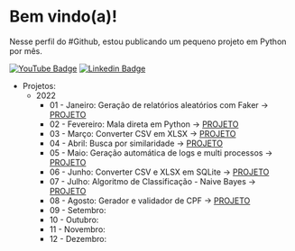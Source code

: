 # Bem vindo(a)!

Nesse perfil do #Github, estou publicando um pequeno projeto em Python por mês.

[![YouTube Badge](https://img.shields.io/badge/-Youtube-c14438?style=flat-square&labelColor=c14438&logo=youtube&logoColor=white&link=https://www.youtube.com/channel/UCLkLSvBxYl07ss-okgPGjgA)](https://www.youtube.com/channel/UCLkLSvBxYl07ss-okgPGjgA)
[![Linkedin Badge](https://img.shields.io/badge/-LinkedIn-blue?style=flat-square&logo=Linkedin&logoColor=white&link=https://www.linkedin.com/in/willian-oliveira-65a44527/)]([https://www.linkedin.com/in/cloudson/](https://www.linkedin.com/in/willian-oliveira-65a44527/))

- Projetos:
  - 2022
    - 01 - Janeiro: Geração de relatórios aleatórios com Faker -> [PROJETO](https://github.com/pycriador/PyFaker/blob/main/pyFaker.ipynb)
    - 02 - Fevereiro: Mala direta em Python -> [PROJETO](https://github.com/pycriador/PyMalaDireta)
    - 03 - Março: Converter CSV em XLSX -> [PROJETO](https://github.com/pycriador/PyCSVtoXLSX/blob/main/%5BUpload%5D_PyJoinCSV.ipynb)
    - 04 - Abril: Busca por similaridade -> [PROJETO](https://github.com/pycriador/PyNLTK/blob/main/%5BUpload%5D_PyNLTK_Busca_por_similaridade.ipynb)
    - 05 - Maio: Geração automática de logs e multi processos -> [PROJETO](https://github.com/pycriador/PyLog/blob/main/pyLog.ipynb)
    - 06 - Junho: Converter CSV e XLSX em SQLite -> [PROJETO](https://github.com/pycriador/PyCSVtoSQL/blob/main/pyCSVtoSQL.ipynb)
    - 07 - Julho: Algoritmo de Classificação - Naive Bayes -> [PROJETO](https://github.com/pycriador/PyNaiveBayes/blob/main/PyNaiveBayes.ipynb) 
    - 08 - Agosto: Gerador e validador de CPF -> [PROJETO](https://github.com/pycriador/PyCPF/blob/main/pyCPF.ipynb)
    - 09 - Setembro:
    - 10 - Outubro:
    - 11 - Novembro:
    - 12 - Dezembro:
